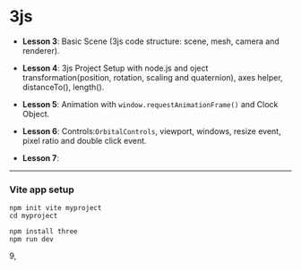# **3js**

- **Lesson 3**: Basic Scene (3js code structure: scene, mesh, camera and renderer).

- **Lesson 4**: 3js Project Setup with node.js and oject transformation(position, rotation, scaling and quaternion), axes helper, distanceTo(), length().

- **Lesson 5**: Animation with `window.requestAnimationFrame()` and Clock Object.

- **Lesson 6**: Controls:`OrbitalControls`, viewport, windows, resize event, pixel ratio and double click event.

- **Lesson 7**:



<hr>

### **Vite app setup**
```
npm init vite myproject
cd myproject

npm install three
npm run dev

```

9, 